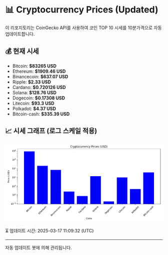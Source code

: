 
# 📊 Cryptocurrency Prices (Updated)

이 리포지토리는 CoinGecko API를 사용하여 코인 TOP 10 시세를 10분가격으로 자동 업데이트합니다.

## 💰 현재 시세
- Bitcoin: **$83265 USD**
- Ethereum: **$1909.46 USD**
- Binancecoin: **$637.07 USD**
- Ripple: **$2.33 USD**
- Cardano: **$0.720126 USD**
- Solana: **$128.76 USD**
- Dogecoin: **$0.17308 USD**
- Litecoin: **$93.3 USD**
- Polkadot: **$4.37 USD**
- Bitcoin-cash: **$335.39 USD**

## 📈 시세 그래프 (로그 스케일 적용)
![Crypto Prices](crypto_prices.png)

⏳ 업데이트 시간: 2025-03-17 11:09:32 (UTC)

---
자동 업데이트 봇에 의해 관리됩니다.
